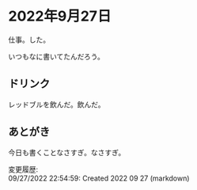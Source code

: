 # 2022年9月27日

仕事。した。

いつもなに書いてたんだろう。

## ドリンク

レッドブルを飲んだ。飲んだ。

## あとがき

今日も書くことなさすぎ。なさすぎ。

変更履歴:  
09/27/2022 22:54:59: Created 2022 09 27 (markdown)  
